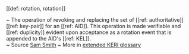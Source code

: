 [[def: rotation, rotation]]

~ The operation of revoking and replacing the set of [[ref: authoritative]] [[ref: key-pair]] for an [[ref: AID]]. This operation is made verifiable and [[ref: duplicity]] evident upon acceptance as a rotation event that is appended to the AID's [[ref: KEL]].    
~ Source [Sam Smith](https://github.com/WebOfTrust/ietf-keri/blob/main/draft-ssmith-keri.md#basic-terminology)
~ More in <a href="https://weboftrust.github.io/WOT-terms/docs/glossary/rotation">extended KERI glossary</a>
